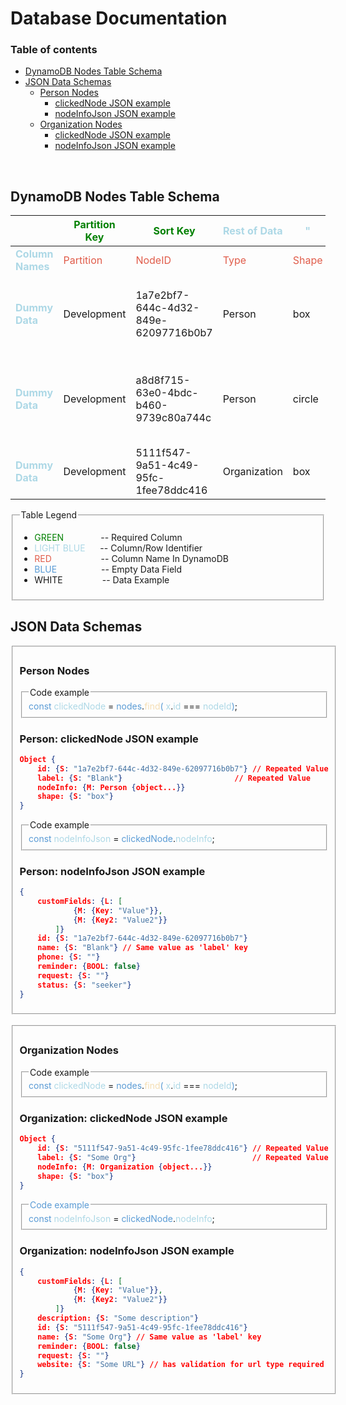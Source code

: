 # Database Documentation
### Table of contents
* [DynamoDB Nodes Table Schema](#dynamodb-nodes-table-schema)
* [JSON Data Schemas](#json-data-schemas)
    * [Person Nodes](#person-nodes)
        * [clickedNode JSON example](#person-clickednode-json-example)
        * [nodeInfoJson JSON example](#person-nodeinfojson-json-example)
    * [Organization Nodes](#organization-nodes)
        * [clickedNode JSON example](#organization-clickednode-json-example)
        * [nodeInfoJson JSON example](#organization-nodeinfojson-json-example)

<br>

## DynamoDB Nodes Table Schema 
|     | <span class="green">Partition Key</span> | <span class="green">Sort Key</span> | <span class="light-blue">Rest of Data</span> | <span class="light-blue">"</span> | <span class="light-blue">"</span> | <span class="light-blue">"</span> | <span class="light-blue">"</span> | <span class="light-blue">"</span> | <span class="light-blue">"</span> | <span class="light-blue">"</span> | <span class="light-blue">"</span> | <span class="light-blue">"</span> |
| ----- | ----- | ----- | ----- | ----- | ----- | ----- | ----- | ----- | ----- | ----- | ----- | ----- |
| <span class="light-blue">**Column Names**</span> | <span class="string-red">Partition</span> | <span class="string-red">NodeID</span> | <span class="string-red">Type</span> | <span class="string-red">Shape</span> | <span class="string-red">Name</span> | <span class="string-red">Phone</span> | <span class="string-red">Reminder</span> | <span class="string-red">Request</span> | <span class="string-red">Status</span> | <span class="string-red">CustomFields</span> | <span class="string-red">Website</span> | <span class="string-red">Description</span> |
| <span class="light-blue">**Dummy Data**</span> | Development | 1a7e2bf7-644c-4d32-849e-62097716b0b7 | Person | box | Blank | 123-456-7890 | false | This is my prayer request | seeker | [{name: "Key1", value: "Value1"}, {name: "Testimony", value: "Value"}] | <span class="blue">None</span> | <span class="blue">None</span> |
| <span class="light-blue">**Dummy Data**</span> | Development | a8d8f715-63e0-4bdc-b460-9739c80a744c | Person | circle | Dummy | 098-765-4321 | true | I need prayer | believer | [{name: "Favorite Food", value: "Pizza"}, {name: "Age/Birthday", value: "08/05/2003"}] | <span class="blue">None</span> | <span class="blue">None</span> |
| <span class="light-blue">**Dummy Data**</span> | Development | 5111f547-9a51-4c49-95fc-1fee78ddc416 | Organization | box | Some Org | <span class="blue">None</span> | false | Pray for this | <span class="blue">None</span> | [{Key: "Value"}, {Key2: "Value2"}] | URL.com | Some description |

<fieldset>
<legend>Table Legend</legend>

* <span class="green">GREEN</span> &nbsp;&nbsp;&nbsp;&nbsp;&nbsp;&nbsp;&nbsp;&nbsp;&nbsp;&nbsp;&nbsp;&nbsp;&nbsp; -- Required Column 
* <span class="light-blue">LIGHT BLUE</span> &nbsp;&nbsp;&nbsp;&nbsp; -- Column/Row Identifier 
* <span class="string-red">RED</span> &nbsp;&nbsp;&nbsp;&nbsp;&nbsp;&nbsp;&nbsp;&nbsp;&nbsp;&nbsp;&nbsp;&nbsp;&nbsp;&nbsp;&nbsp;&nbsp;&nbsp;&nbsp; -- Column Name In DynamoDB 
* <span class="blue">BLUE</span> &nbsp;&nbsp;&nbsp;&nbsp;&nbsp;&nbsp;&nbsp;&nbsp;&nbsp;&nbsp;&nbsp;&nbsp;&nbsp;&nbsp;&nbsp;&nbsp; -- Empty Data Field 
* WHITE &nbsp;&nbsp;&nbsp;&nbsp;&nbsp;&nbsp;&nbsp;&nbsp;&nbsp;&nbsp;&nbsp;&nbsp;&nbsp;&nbsp; -- Data Example 

</fieldset>

## JSON Data Schemas
<fieldset>

### Person Nodes

<fieldset>
    <legend>Code example</legend>
    <span class="blue">const</span><span class="light-blue"> clickedNode</span> = </span><span class="blue">nodes</span>.</span><span class="yellow">find</span><span class="blue">(</span><span class="light-blue"> x</span>.</span><span class="light-blue">id</span> === </span><span class="light-blue">nodeId</span><span class="blue">)</span>;
</fieldset>

### Person: clickedNode JSON example
```json
Object {
    id: {S: "1a7e2bf7-644c-4d32-849e-62097716b0b7"} // Repeated Value
    label: {S: "Blank"}                         // Repeated Value
    nodeInfo: {M: Person {object...}}
    shape: {S: "box"}
}
```

<fieldset>
    <legend>Code example</legend>
    <span class="blue">const</span><span class="light-blue"> nodeInfoJson</span> = <span class="blue">clickedNode</span>.<span class="light-blue">nodeInfo</span>;
</fieldset>

### Person: nodeInfoJson JSON example
```json
{
    customFields: {L: [
            {M: {Key: "Value"}}, 
            {M: {Key2: "Value2"}}
        ]}
    id: {S: "1a7e2bf7-644c-4d32-849e-62097716b0b7"}
    name: {S: "Blank"} // Same value as 'label' key
    phone: {S: ""}
    reminder: {BOOL: false}
    request: {S: ""}
    status: {S: "seeker"}
}
```
</fieldset>

<br>

<fieldset>

### Organization Nodes
<fieldset>
    <legend>Code example</legend>
    <span class="blue">const</span><span class="light-blue"> clickedNode</span> = </span><span class="blue">nodes</span>.</span><span class="yellow">find</span><span class="blue">(</span><span class="light-blue"> x</span>.</span><span class="light-blue">id</span> === </span><span class="light-blue">nodeId</span><span class="blue">)</span>;
</fieldset>

### Organization: clickedNode JSON example
```json
Object {
    id: {S: "5111f547-9a51-4c49-95fc-1fee78ddc416"} // Repeated Value
    label: {S: "Some Org"}                          // Repeated Value
    nodeInfo: {M: Organization {object...}}
    shape: {S: "box"}
}
```
<fieldset>
    <legend><span class="blue">Code example</span></legend>
    <span class="blue">const</span><span class="light-blue"> nodeInfoJson</span> = <span class="blue">clickedNode</span>.<span class="light-blue">nodeInfo</span>;
</fieldset>

### Organization: nodeInfoJson JSON example
```json
{
    customFields: {L: [
            {M: {Key: "Value"}}, 
            {M: {Key2: "Value2"}}
        ]}
    description: {S: "Some description"}
    id: {S: "5111f547-9a51-4c49-95fc-1fee78ddc416"}
    name: {S: "Some Org"} // Same value as 'label' key
    reminder: {BOOL: false}
    request: {S: ""}
    website: {S: "Some URL"} // has validation for url type required
}
```

</fieldset>


<style>
    .string-red {
        color: #E05C4A;
    }

    .light-blue {
        color: lightblue;
    }

    .blue {
        color: #5A9BD5;
    }

    .green {
        color: green;
    }

    .yellow {
        color: wheat;
    }
</style>

